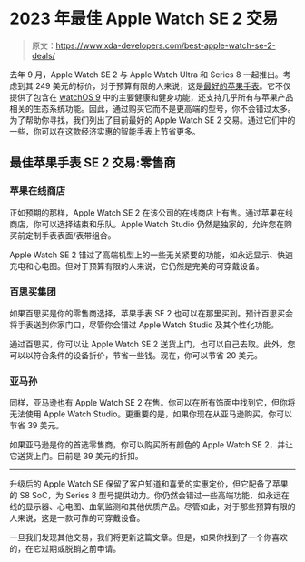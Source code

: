 # 2023 年最佳 Apple Watch SE 2 交易

> 原文：<https://www.xda-developers.com/best-apple-watch-se-2-deals/>

去年 9 月，Apple Watch SE 2 与 Apple Watch Ultra 和 Series 8 一起推出。考虑到其 249 美元的标价，对于预算有限的人来说，这是[最好的苹果手表](http://www.xda-developers.com/best-apple-watch)。它不仅提供了包含在 [watchOS 9](http://www.xda-developers.com/watchos-9) 中的主要健康和健身功能，还支持几乎所有与苹果产品相关的生态系统功能。因此，通过购买它而不是更高端的型号，你不会错过太多。为了帮助你寻找，我们列出了目前最好的 Apple Watch SE 2 交易。通过它们中的一些，你可以在这款经济实惠的智能手表上节省更多。

## 最佳苹果手表 SE 2 交易:零售商

### 苹果在线商店

正如预期的那样，Apple Watch SE 2 在该公司的在线商店上有售。通过苹果在线商店，你可以选择结束和乐队。Apple Watch Studio 仍然是独家的，允许您在购买前定制手表表面/表带组合。

Apple Watch SE 2 错过了高端机型上的一些无关紧要的功能，如永远显示、快速充电和心电图。但对于预算有限的人来说，它仍然是完美的可穿戴设备。

### 百思买集团

如果百思买是你的零售商选择，苹果手表 SE 2 也可以在那里买到。预计百思买会将手表送到你家门口，尽管你会错过 Apple Watch Studio 及其个性化功能。

通过百思买，你可以让 Apple Watch SE 2 送货上门，也可以自己去取。此外，您可以以符合条件的设备折价，节省一些钱。现在，你可以节省 20 美元。

### 亚马孙

同样，亚马逊也有 Apple Watch SE 2 在售。你可以在所有饰面中找到它，但你将无法使用 Apple Watch Studio。更重要的是，如果你现在从亚马逊购买，你可以节省 39 美元。

如果亚马逊是你的首选零售商，你可以购买所有颜色的 Apple Watch SE 2，并让它送货上门。目前是 39 美元的折扣。

* * *

升级后的 Apple Watch SE 保留了客户知道和喜爱的实惠定价，但它配备了苹果的 S8 SoC，为 Series 8 型号提供动力。你仍然会错过一些高端功能，如永远在线的显示器、心电图、血氧监测和其他优质产品。尽管如此，对于那些预算有限的人来说，这是一款可靠的可穿戴设备。

一旦我们发现其他交易，我们将更新这篇文章。但是，如果你找到了一个你喜欢的，在它过期或脱销之前申请。